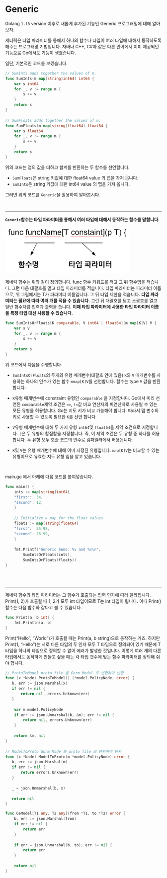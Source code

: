 # Generic
Golang `1.18` version 이후로 새롭게 추가된 기능인 Generic 프로그래밍에 대해 알아보자.

제너릭은 타입 파라미터를 통해서 하나의 함수나 타입이 여러 타입에 대해서 동작하도록 해주는 프로그래밍 기법입니다. 자바나 C++, C#과 같은 다른 언어에서 
이미 제공되던 기능으로 Go에서도 기능이 생겼습니다.

일단, 기본적인 코드를 보겠습니다.
```go
// SumInts adds together the values of m.
func SumInts(m map[string]int64) int64 {
    var s int64
    for _, v := range m {
        s += v
    }
    return s
}

// SumFloats adds together the values of m.
func SumFloats(m map[string]float64) float64 {
    var s float64
    for _, v := range m {
        s += v
    }
    return s
}
```
위의 코드는 맵의 값을 더하고 합계를 반환하는 두 함수를 선언합니다.
- `SumFloats`은 string 키값에 대한 float64 value 의 맵을 가져 옵니다.
- `SumInts`은 string 키값에 대한 int64 value 의 맵을 가져 옵니다.

그러면 위의 코드를 `Generic`을 활용하여 알아봅시다.

<br>

---
**`Generic`함수는 타입 파라미터를 통해서 여러 타입에 대해서 동작하는 함수를 말합니다.**

![12_Generic.assets/1.png](12_Generic.assets/1.png)

제네릭 함수는 위와 같이 정의합니다. func 함수 키워드를 적고 그 뒤 함수명을 적습니다. 그런 다음 대괄호를 열고 타입 파라미터를 적습니다. 타입 파라미터는 파라미터 이름으로, 위 그림에서는 T가 파라미터 이름입니다.
그 뒤 타입 제한을 적습니다. **타입 파라미터는 필요에 따라 여러 개를 적을 수 있습니다.**
그런 뒤 대괄호를 닫고 소괄호를 열고 일반 함수처럼 입력과 출력을 씁니다. **이때 타입 파라미터에 사용한 타입 파라미터 이름을 특정 타입 대신 사용할 수 있습니다.**

```go
func SumIntsOrFloats[K comparable, V int64 | float64](m map[K]V) V {
    var s V
    for _, v := range m {
        s += v
    }
    return s
}
```
위 코드에서 다음을 수행합니다.

- `SumIntsOrFloats`의 두개의 유형 매개변수(대괄호 안에 있음) `K`와 `V` 매개변수를 사용하는 하나의 인수가 있는 함수 `mmap[K]V`를 선언합니다. 
함수는 type `V` 값을 반환합니다.


- `K`유형 매개변수에 constraint 유형인 `comparable` 을 지정합니다. Go에서 미리 선언된 `comparable`제약 조건은 `==`, `!=`값 비교 연산자의 피연산자로 사용될 수 있는 모든 유형을 허용합니다. 
Go는 지도 키가 비교 가능해야 합니다. 따라서 맵 변수의 키로 사용할 수 있도록 필요한 `K`를 선언 합니다.


- `V`유형 매개변수에 대해 두 가지 유형 `int64`및 `float64`을 제약 조건으로 지정합니다. `|`은 두 유형의 합집합을 지정합니다. 
즉, 이 제약 조건은 두 유형 중 하나를 허용합니다. 두 유형 모두 호출 코드의 인수로 컴파일러에서 허용됩니다.


- `K`및 `V`는 유형 매개변수에 대해 이미 지정된 유형입니다. `map[K]V`는 비교할 수 있는 유형이므로 유효한 지도 유형 임을 알고 있습니다.

<br>

main.go 에서 아래에 다음 코드를 붙여넣습니다.
```go
func main() {
    ints := map[string]int64{
    "first":  34,
    "second": 12,
    }
    
    // Initialize a map for the float values
    floats := map[string]float64{
    "first":  35.98,
    "second": 26.99,
    }
	
    fmt.Printf("Generic Sums: %v and %v\n",
        SumIntsOrFloats(ints),
        SumIntsOrFloats(floats))
}
```

<br>
<br>

---
제네릭 함수의 타입 파라미터는 그 함수가 호출되는 입력 인자에 따라 달라집니다.
Print(1, 2)가 호출될 때 1, 2가 모두 int 타입이므로 T는 int 타입이 됩니다. 이때 Print() 함수는 다음 함수와 같다고 볼 수 있습니다.
```go
func Print(a, b int) {
    fmt.Println(a, b)
}
```

Print(“Hello”, “World”)가 호출될 때는 Print(a, b string)으로 동작하는 거죠.
하지만 Print(1, “Hello”)는 서로 다른 타입의 두 인자 모두 T 타입으로 정의되어 있기 때문에 T 타입을 하나의 타입으로 정의할 수 없어 에러가 발생한 것입니다.
이렇게 여러 개의 다른 타입에서도 동작하게 만들고 싶을 때는 각 타입 갯수에 맞는 함수 파라미터를 정의해 줘야 합니다.

```go
// ProtoToModel proto file 을 Gorm Model 로 변환하여 반환
func (x *Node) ProtoToModel() (*model.PolicyNode, error) {
   b, err := json.Marshal(x)
   if err != nil {
	   return nil, errors.Unknown(err)
   }
   
    var m model.PolicyNode
    if err := json.Unmarshal(b, &m); err != nil {
        return nil, errors.Unknown(err)
    }

    return &m, nil
}
   
// ModelToProto Gorm Mode 을 proto file 로 변환하여 반환
func (x *Node) ModelToProto(m *model.PolicyNode) error {
   b, err := json.Marshal(m)
   if err != nil {
	   return errors.Unknown(err)
   }

   _ = json.Unmarshal(b, x)
   
   return nil
}
```

```go
func GeModel[T1 any, T2 any](from *T1, to *T2) error {
    b, err := json.Marshal(from)
    if err != nil {
        return err
    }
	
    if err = json.Unmarshal(b, to); err != nil {
        return err
    }

    return nil
}
```